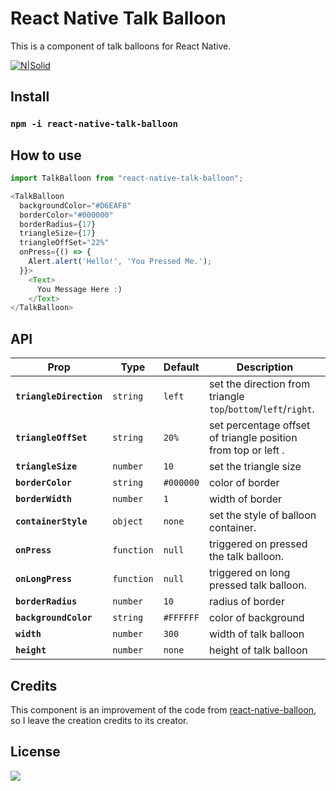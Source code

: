 # React Native Talk Balloon
This is a component of talk balloons for React Native.



[![N|Solid](https://img.shields.io/badge/release-v1.0-blue.svg)](https://nodesource.com/products/nsolid)

## Install
### `npm -i react-native-talk-balloon`

## How to use
```javascript
import TalkBalloon from "react-native-talk-balloon";

<TalkBalloon
  backgroundColor="#D6EAF8"
  borderColor="#000000"
  borderRadius={17}
  triangleSize={17}
  triangleOffSet="22%"
  onPress={() => {
    Alert.alert('Hello!', 'You Pressed Me.');
  }}>
    <Text>
      You Message Here :)
    </Text>
</TalkBalloon>
```
## API

| Prop | Type | Default | Description |
|---|---|---| ---|
|**`triangleDirection`**| `string`| `left` |set the  direction from triangle  `top`/`bottom`/`left`/`right`.  |
|**`triangleOffSet`**| `string`| `20%` |set percentage offset of triangle position from top or left . |
|**`triangleSize`**|  `number`|`10` |set the triangle size |
|**`borderColor`**| `string`| `#000000` |color of border|
|**`borderWidth`**|  `number`| `1` |width of border|
|**`containerStyle`**| `object`| `none` |set the style of balloon container. |
|**`onPress`**| `function`| `null` |triggered on pressed the talk balloon.|
|**`onLongPress`**|  `function`| `null` |triggered on long pressed talk balloon.|
|**`borderRadius`**| `number`| `10` |radius of border|
|**`backgroundColor`**| `string`| `#FFFFFF` |color of background|
|**`width`**| `number`| `300` |width of talk balloon|
|**`height`**| `number`| `none` |height of talk balloon|

## Credits
This component is an improvement of the code from [react-native-balloon](https://github.com/takahi5/react-native-balloon "react-native-balloon"), so I leave the creation credits to its creator.

## License

![](https://img.shields.io/badge/license-MIT-green)
